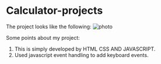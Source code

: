 # Calculator-projects

The project looks like the following:
  ![photo](https://user-images.githubusercontent.com/101311432/171995618-885f5744-3dcf-433c-9722-4dbcaf2eb6f7.png)

Some points about my project:
  1. This is simply developed by HTML CSS AND JAVASCRIPT.
  2.  Used javascript event handling to add keyboard events.

